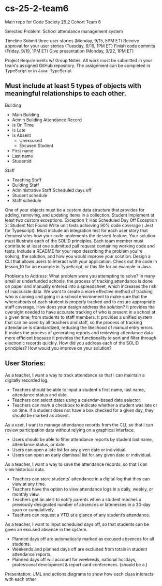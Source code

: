 # cs-25-2-team6
Main repo for Code Society 25.2 Cohort Team 6

Selected Problem: 
School attendance management system 

Timeline
Submit three user stories (Monday, 9/15, 5PM ET)
Receive approval for your user stories (Tuesday, 9/16, 1PM ET)
Finish code commits (Friday, 9/19, 1PM ET)
Give presentation (Monday, 9/22, 1PM ET)

Project Requirements w/ Group Notes:
All work must be submitted in your team's assigned GitHub repository.
The assignment can be completed in TypeScript or in Java.
TypeScript
## Must include at least 5 types of objects with meaningful relationships to each other.
Building
- Main Building
- Admin Building 
Attendance Record
- Is On Time
- Is Late
- Is Absent
    - Unexcused
    - Excused
Student 
- First name
- Last name
- Studentid


Staff
- Teaching Staff
- Building Staff
- Administrative Staff
Scheduled days off
- Student schedule
- Staff schedule

One of your objects must be a custom data structure that provides for adding, removing, and updating items in a collection.
Student
Implement at least two custom exceptions.
Exception 1: Has Scheduled Day Off
Exception 2: Student Not Found
Write unit tests achieving 90% code coverage ( Jest for Typescript). 
Must include an integration test for each user story that demonstrates how your code implements the desired feature.
Your solution must illustrate each of the SOLID principles.
Each team member must contribute at least one submitted pull request containing working code and tests.
Include a README for your repo describing the problem you're solving, the solution, and how you would improve your solution.
Design a CLI that allows users to interact with your application. Check out the code in lesson_10 for an example in TypeScript, or this file for an example in Java.

Problems to Address:
What problem were you attempting to solve?
In many small or underfunded schools, the process of tracking attendance is done on paper and manually entered into a spreadsheet, which increases the risk of inaccurate data. We want to create a more effective method of tracking who is coming and going in a school environment to make sure that the whereabouts of each student is properly tracked and to ensure appropriate staff coverage.
How does your design address the solution?
It provides the oversight needed to have accurate tracking of who is present in a school at a given time, from students to staff members. 
It provides a unified system that can be used by all teachers and staff, so the process of tracking attendance is standardized, reducing the likelihood of manual entry errors.
It makes the process of generating reports and reviewing attendance data more efficient because it provides the functionality to sort and filter through electronic records quickly.
How did you address each of the SOLID principles?
How would you improve on your solution?






## User Stories:
As a teacher, I want a way to track attendance so that I can maintain a digitally recorded log.
- Teachers should be able to input a student's first name, last name, attendance status and date.
- Teachers can select dates using a calendar-based date selector.
- Teachers can mark a checkbox to indicate whether a student was late or on time.
If a student does not have a box checked for a given day, they should be marked as absent. 

As a user, I want to manage attendance records from the CLI, so that I can review participation data without relying on a graphical interface.
- Users should be able to filter attendance reports by student last name, attendance status, or date. 
- Users can open a late list for any given date or individual.
- Users can open an early dismissal list for any given date or individual.

As a teacher, I want a way to save the attendance records, so that I can view historical data.
- Teachers can store students’ attendance in a digital log that they can view at any time.
- Teachers have the option to view attendance logs in a daily, weekly, or monthly view.
- Teachers get an alert to notify parents when a student reaches a previously designated number of absences or latenesses in a 30-day span or cumulatively.
- Teachers can request a YTD at a glance of any student’s attendance.

As a teacher, I want to input scheduled days off, so that students can be given an excused absence in the system.
- Planned days off are automatically marked as excused absences for all students.
- Weekends and planned days off are excluded from totals in student attendance reports.
- Planned days off will account for weekends, national holidays, professional development & report card conferences. (should be a.)

Presentation:
UML and actions diagrams to show how each class interacts with each other










